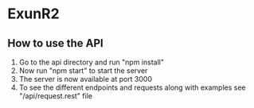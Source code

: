 # ExunR2

## How to use the API

1) Go to the api directory and run "npm install"
2) Now run "npm start" to start the server
3) The server is now available at port 3000
4) To see the different endpoints and requests along with examples see "/api/request.rest" file
